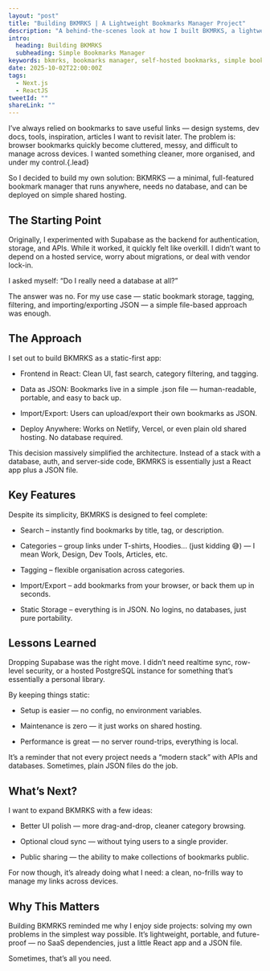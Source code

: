 ```yaml
---
layout: "post"
title: "Building BKMRKS | A Lightweight Bookmarks Manager Project"
description: "A behind-the-scenes look at how I built BKMRKS, a lightweight bookmarks manager. Covers the design process, tech stack, and lessons learned while creating a simple, self-hosted tool for organising links."
intro:
  heading: Building BKMRKS
  subheading: Simple Bookmarks Manager
keywords: bkmrks, bookmarks manager, self-hosted bookmarks, simple bookmarks app, build your own bookmarks manager, next.js project, juan fernandes blog, lightweight web app, personal project case study
date: 2025-10-02T22:00:00Z
tags:
  - Next.js
  - ReactJS
tweetId: ""
shareLink: ""
---
```

I’ve always relied on bookmarks to save useful links — design systems, dev docs, tools, inspiration, articles I want to revisit later. The problem is: browser bookmarks quickly become cluttered, messy, and difficult to manage across devices. I wanted something cleaner, more organised, and under my control.{.lead}

So I decided to build my own solution: BKMRKS — a minimal, full-featured bookmark manager that runs anywhere, needs no database, and can be deployed on simple shared hosting.

## The Starting Point

Originally, I experimented with Supabase as the backend for authentication, storage, and APIs. While it worked, it quickly felt like overkill. I didn’t want to depend on a hosted service, worry about migrations, or deal with vendor lock-in.

I asked myself: “Do I really need a database at all?”

The answer was no. For my use case — static bookmark storage, tagging, filtering, and importing/exporting JSON — a simple file-based approach was enough.

## The Approach

I set out to build BKMRKS as a static-first app:

- Frontend in React: Clean UI, fast search, category filtering, and tagging.

- Data as JSON: Bookmarks live in a simple .json file — human-readable, portable, and easy to back up.

- Import/Export: Users can upload/export their own bookmarks as JSON.

- Deploy Anywhere: Works on Netlify, Vercel, or even plain old shared hosting. No database required.

This decision massively simplified the architecture. Instead of a stack with a database, auth, and server-side code, BKMRKS is essentially just a React app plus a JSON file.

## Key Features

Despite its simplicity, BKMRKS is designed to feel complete:

- Search – instantly find bookmarks by title, tag, or description.

- Categories – group links under T-shirts, Hoodies... (just kidding 😅) — I mean Work, Design, Dev Tools, Articles, etc.

- Tagging – flexible organisation across categories.

- Import/Export – add bookmarks from your browser, or back them up in seconds.

- Static Storage – everything is in JSON. No logins, no databases, just pure portability.

## Lessons Learned

Dropping Supabase was the right move. I didn’t need realtime sync, row-level security, or a hosted PostgreSQL instance for something that’s essentially a personal library.

By keeping things static:

- Setup is easier — no config, no environment variables.

- Maintenance is zero — it just works on shared hosting.

- Performance is great — no server round-trips, everything is local.

It’s a reminder that not every project needs a “modern stack” with APIs and databases. Sometimes, plain JSON files do the job.

## What’s Next?

I want to expand BKMRKS with a few ideas:

- Better UI polish — more drag-and-drop, cleaner category browsing.

- Optional cloud sync — without tying users to a single provider.

- Public sharing — the ability to make collections of bookmarks public.

For now though, it’s already doing what I need: a clean, no-frills way to manage my links across devices.

## Why This Matters

Building BKMRKS reminded me why I enjoy side projects: solving my own problems in the simplest way possible. It’s lightweight, portable, and future-proof — no SaaS dependencies, just a little React app and a JSON file.

Sometimes, that’s all you need.

